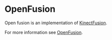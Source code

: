 OpenFusion
==========
Open fusion is an implementation of [KinectFusion](http://research.microsoft.com/en-us/projects/surfacerecon/).

For more information see [OpenFusion](http://www.cs.technion.ac.il/~veredc/openfusion/).
